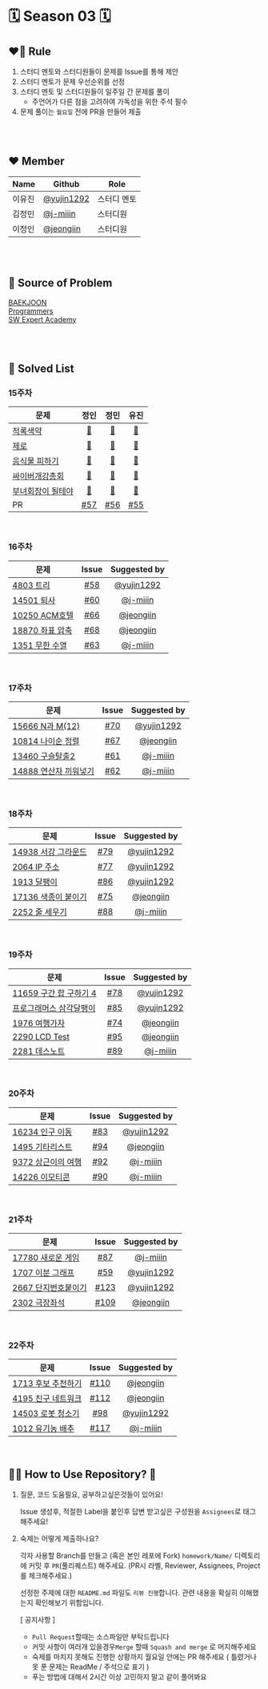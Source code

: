 # 🗓️ Season 03 🗓️

## ❤️‍🔥 Rule


1. 스터디 멘토와  스터디원들이 문제를 Issue를 통해 제안
2. 스터디 멘토가 문제 우선순위를 선정
3. 스터디 멘토 및 스터디원들이 일주일 간 문제를 풀이
    - 주언어가 다른 점을 고려하여 가독성을 위한 주석 필수
4. 문제 풀이는 ```월요일``` 전에 PR을 만들어 제출

</br>
</br>

## ❤️ Member
|Name|Github|Role|
|------|---|---|
|이유진|[@yujin1292](https://github.com/yujin1292)|스터디 멘토|
|김정민|[@j-miiin](https://github.com/j-miiin)|스터디원|
|이정인|[@jeongiin](https://github.com/jeongiin)|스터디원|

</br>
</br>

## 📕 Source of Problem
[BAEKJOON](https://www.acmicpc.net/) </br>
[Programmers](https://programmers.co.kr/learn/challenges?tab=all_challenges) </br>
[SW Expert Academy](https://swexpertacademy.com/main/main.do) </br>

</br>
</br>

## 🚩 Solved List



### 15주차 
| 문제 | 정인 | 정민 | 유진 |
|------|:------:|:-----:|:------:|
|[적록색약](https://www.acmicpc.net/problem/10026) | [💯](https://github.com/yujin1292/BreakingCodingTest/blob/main/Season%2002/homework/JeongIn/Week15/10026.py) | [💯](https://github.com/yujin1292/BreakingCodingTest/blob/main/Season%2002/homework/JeongMin/week%2015/week15_10026.java) | [💯](https://github.com/yujin1292/BreakingCodingTest/blob/main/Season%2002/homework/Yujin/Week%2015/10026%20%EC%A0%81%EB%A1%9D%EC%83%89%EC%95%BD.cpp) |
|[제로](https://www.acmicpc.net/problem/10773)| [💯](https://github.com/yujin1292/BreakingCodingTest/blob/main/Season%2002/homework/JeongIn/Week15/10773.py) | [💯](https://github.com/yujin1292/BreakingCodingTest/blob/main/Season%2002/homework/JeongMin/week%2015/week15_10773.java) | [💯](https://github.com/yujin1292/BreakingCodingTest/blob/main/Season%2002/homework/Yujin/Week%2015/10773%20%EC%A0%9C%EB%A1%9C.cpp) |
|[음식물 피하기](https://www.acmicpc.net/problem/1743)| [💯](https://github.com/yujin1292/BreakingCodingTest/blob/main/Season%2002/homework/JeongIn/Week15/1743.py) | [💯](https://github.com/yujin1292/BreakingCodingTest/blob/main/Season%2002/homework/JeongMin/week%2015/week15_1743.java) | [💯](https://github.com/yujin1292/BreakingCodingTest/blob/main/Season%2002/homework/Yujin/Week%2015/1743%20%EC%9D%8C%EC%8B%9D%EB%AC%BC%20%ED%94%BC%ED%95%98%EA%B8%B0.cpp) |
|[싸이버개강총회](https://www.acmicpc.net/problem/19583)| [💯](https://github.com/yujin1292/BreakingCodingTest/blob/main/Season%2002/homework/JeongIn/Week15/19583.py) | [💯](https://github.com/yujin1292/BreakingCodingTest/blob/main/Season%2002/homework/JeongMin/week%2015/week15_19583.java) | [💯](https://github.com/yujin1292/BreakingCodingTest/blob/main/Season%2002/homework/Yujin/Week%2015/19583%20%EC%8B%B8%EC%9D%B4%EB%B2%84%EA%B0%9C%EA%B0%95%EC%B4%9D%ED%9A%8C.cpp) |
|[부녀회장이 될테야](https://www.acmicpc.net/problem/2775)| [💯](https://github.com/yujin1292/BreakingCodingTest/blob/main/Season%2002/homework/JeongIn/Week15/2775.py) | [💯](https://github.com/yujin1292/BreakingCodingTest/blob/main/Season%2002/homework/JeongMin/week%2015/week15_2775.java) | [💯](https://github.com/yujin1292/BreakingCodingTest/blob/main/Season%2002/homework/Yujin/Week%2015/2775%20%EB%B6%80%EB%85%80%ED%9A%8C%EC%9E%A5%EC%9D%B4%20%EB%90%A0%ED%85%8C%EC%95%BC.cpp) |
| PR | [#57](https://github.com/yujin1292/BreakingCodingTest/pull/57)|[#56](https://github.com/yujin1292/BreakingCodingTest/pull/56) |[#55](https://github.com/yujin1292/BreakingCodingTest/pull/55) |

</br>

### 16주차 
| 문제 | Issue | Suggested by |
|------|:------:| :---:|
|[4803 트리](https://www.acmicpc.net/problem/4803) | [#58](https://github.com/yujin1292/BreakingCodingTest/issues/58) | [@yujin1292](https://github.com/yujin1292) |
|[14501 퇴사](https://www.acmicpc.net/problem/14501)| [#60](https://github.com/yujin1292/BreakingCodingTest/issues/60)  | [@j-miiin](https://github.com/j-miiin) |
|[10250 ACM호텔](https://www.acmicpc.net/problem/10250)| [#66](https://github.com/yujin1292/BreakingCodingTest/issues/66)  | [@jeongiin](https://github.com/jeongiin) |
|[18870 좌표 압축](https://www.acmicpc.net/problem/18870)| [#68](https://github.com/yujin1292/BreakingCodingTest/issues/68)  | [@jeongiin](https://github.com/jeongiin) |
|[1351 무한 수열](https://www.acmicpc.net/problem/1351)| [#63](https://github.com/yujin1292/BreakingCodingTest/issues/63)  | [@j-miiin](https://github.com/j-miiin) |

</br>

###  17주차
| 문제 | Issue | Suggested by |
|------|:------:| :---:|
|[15666 N과 M(12)](https://www.acmicpc.net/problem/15666) | [#70](https://github.com/yujin1292/BreakingCodingTest/issues/70) | [@yujin1292](https://github.com/yujin1292) |
|[10814 나이순 정렬 ](https://www.acmicpc.net/problem/10814) | [#67](https://github.com/yujin1292/BreakingCodingTest/issues/67) |[@jeongiin](https://github.com/jeongiin)|
|[13460 구슬탈출2](https://www.acmicpc.net/problem/13460 ) | [#61](https://github.com/yujin1292/BreakingCodingTest/issues/61) | [@j-miiin](https://github.com/j-miiin)|
|[14888 연산자 끼워넣기](https://www.acmicpc.net/problem/14888) | [#62](https://github.com/yujin1292/BreakingCodingTest/issues/62) | [@j-miiin](https://github.com/j-miiin) |



</br>

### 18주차

| 문제 | Issue | Suggested by |
|------|:------:| :---:|
|[14938 서강 그라운드](https://www.acmicpc.net/problem/14938) | [#79](https://github.com/yujin1292/BreakingCodingTest/issues/79) | [@yujin1292](https://github.com/yujin1292) |
|[2064 IP 주소](https://www.acmicpc.net/problem/2064) | [#77](https://github.com/yujin1292/BreakingCodingTest/issues/77) | [@yujin1292](https://github.com/yujin1292) |
|[1913 달팽이](https://www.acmicpc.net/problem/1913) | [#86](https://github.com/yujin1292/BreakingCodingTest/issues/86) | [@yujin1292](https://github.com/yujin1292) |
|[17136 색종이 붙이기](https://www.acmicpc.net/problem/17136) | [#75](https://github.com/yujin1292/BreakingCodingTest/issues/75) | [@jeongiin](https://github.com/jeongiin) |
|[2252 줄 세우기](https://www.acmicpc.net/problem/2252) | [#88](https://github.com/yujin1292/BreakingCodingTest/issues/88) | [@j-miiin](https://github.com/j-miiin) |

</br>

### 19주차

| 문제 | Issue | Suggested by |
|------|:------:| :---:|
|[11659 구간 합 구하기 4](https://www.acmicpc.net/problem/11659) | [#78](https://github.com/yujin1292/BreakingCodingTest/issues/78) | [@yujin1292](https://github.com/yujin1292) |
|[프로그래머스 삼각달팽이](https://programmers.co.kr/learn/courses/30/lessons/68645) | [#85](https://github.com/yujin1292/BreakingCodingTest/issues/85) | [@yujin1292](https://github.com/yujin1292) |
|[1976 여행가자](https://www.acmicpc.net/problem/1976) | [#74](https://github.com/yujin1292/BreakingCodingTest/issues/74) | [@jeongiin](https://github.com/jeongiin) |
|[2290 LCD Test](https://www.acmicpc.net/problem/2290) | [#95](https://github.com/yujin1292/BreakingCodingTest/issues/95) | [@jeongiin](https://github.com/jeongiin) |
|[2281 데스노트](https://www.acmicpc.net/problem/2281) | [#89](https://github.com/yujin1292/BreakingCodingTest/issues/89) | [@j-miiin](https://github.com/j-miiin) |


</br>

### 20주차

| 문제 | Issue | Suggested by |
|------|:------:| :---:|
|[16234 인구 이동](https://www.acmicpc.net/problem/16234) | [#83](https://github.com/yujin1292/BreakingCodingTest/issues/83) | [@yujin1292](https://github.com/yujin1292) |
|[1495 기타리스트](https://www.acmicpc.net/problem/1495) | [#94](https://github.com/yujin1292/BreakingCodingTest/issues/94) | [@jeongiin](https://github.com/jeongiin)  |
|[9372 상근이의 여행](https://www.acmicpc.net/problem/9372) | [#92](https://github.com/yujin1292/BreakingCodingTest/issues/92) | [@j-miiin](https://github.com/j-miiin) |
|[14226 이모티콘](https://www.acmicpc.net/problem/14226) | [#90](https://github.com/yujin1292/BreakingCodingTest/issues/90) | [@j-miiin](https://github.com/j-miiin) |



</br>

### 21주차

| 문제 | Issue | Suggested by |
|------|:------:| :---:|
|[17780 새로운 게임](https://www.acmicpc.net/problem/17780) | [#87](https://github.com/yujin1292/BreakingCodingTest/issues/87) | [@j-miiin](https://github.com/j-miiin) |
|[1707 이분 그래프](https://www.acmicpc.net/problem/1707) | [#59](https://github.com/yujin1292/BreakingCodingTest/issues/59) | [@yujin1292](https://github.com/yujin1292) |
|[2667 단지번호붙이기](https://www.acmicpc.net/problem/2667) | [#123](https://github.com/yujin1292/BreakingCodingTest/issues/123) |  [@yujin1292](https://github.com/yujin1292) |
|[2302 극장좌석](https://www.acmicpc.net/problem/2302) | [#109](https://github.com/yujin1292/BreakingCodingTest/issues/109) | [@jeongiin](https://github.com/jeongiin) |


</br>

### 22주차

| 문제 | Issue | Suggested by |
|------|:------:| :---:|
|[1713 후보 추천하기](https://www.acmicpc.net/problem/1713) | [#110](https://github.com/yujin1292/BreakingCodingTest/issues/110) | [@jeongiin](https://github.com/jeongiin) |
|[4195 친구 네트워크](https://www.acmicpc.net/problem/4195) | [#112](https://github.com/yujin1292/BreakingCodingTest/issues/112) | [@jeongiin](https://github.com/jeongiin) |
|[14503 로봇 청소기](https://www.acmicpc.net/problem/14503) | [#98](https://github.com/yujin1292/BreakingCodingTest/issues/98) |  [@yujin1292](https://github.com/yujin1292) |
|[1012 유기농 배추](https://www.acmicpc.net/problem/1012) | [#117](https://github.com/yujin1292/BreakingCodingTest/issues/117) | [@j-miiin](https://github.com/j-miiin) |



</br>


## 🤷‍♀️ How to Use Repository? 🤷
1. 질문, 코드 도움필요, 공부하고싶은것들이 있어요!

    Issue 생성후, 적절한 Label을 붙인후 답변 받고싶은 구성원을 ```Assignees```로 태그해주세요!

2. 숙제는 어떻게 제출하나요?

    각자 사용할 Branch를 만들고 (혹은 본인 레포에 Fork)  ```homework/Name/``` 디렉토리에 커밋 후 ```PR```(풀리퀘스트) 해주세요.
    (PR시 라벨, Reviewer, Assignees, Project 를 체크해주세요.)
    
    선정한 주제에 대한 ```README.md``` 파일도 ```리뷰 진행```합니다. 관련 내용을 확실히 이해했는지 확인해보기 위함입니다.



    [ 공지사항 ]
    - ```Pull Request```할때는 소스파일만 부탁드립니다
    - 커밋 사항이 여러개 있을경우```Merge``` 할때 ```Squash and merge``` 로 머지해주세요
    - 숙제를 마치지 못해도 진행한 상황까지 월요일 안에는 PR 해주세요 ( 틀렸거나 못 푼 문제는 ReadMe / 주석으로 표기 )
    - 푸는 방법에 대해서 2시간 이상 고민하지 말고 같이 풀어봐요
    
